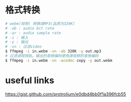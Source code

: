 # 格式转换
```sh
# webm(视频) 转换成MP3(品质为320K)
# -ab : audio bit rate
# -ar : audio sample rate
# -i : 输入
# -y : 输出
# -vn : 过滤video
$ ffmpeg -i in.webm -vn -ab 320K -y out.mp3
# 过滤调视频轨。输出的音频编码使用源视频的音频编码
$ ffmpeg -i in.webm -vn -acodec copy -y out.webm
```


# useful links

https://gist.github.com/protrolium/e0dbd4bb0f1a396fcb55